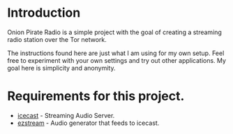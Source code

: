 # Introduction

Onion Pirate Radio is a simple project with the goal of creating a streaming radio station over the Tor network.

The instructions found here are just what I am using for my own setup. Feel free to experiment with your own settings and try out other applications. My goal here is simplicity and anonymity.

# Requirements for this project.

* [icecast](https://icecast.org/) - Streaming Audio Server.
* [ezstream](https://icecast.org/ezstream/) - Audio generator that feeds to icecast.
